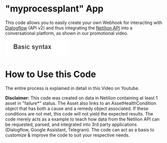 # "myprocessplant" App
This code allows you to easily create your own Webhook for interacting with [Dialogflow](https://dialogflow.com/) (API v2) and thus integrating the [Netilion API](https://api.netilion.endress.com/doc/v1/) into a conversational platform, as shown in our promotional video.

![Screenshot from Promotional Video](/images/test.png)


# How to Use this Code
The entire process is explained in detail in this Video on Youtube.

**Disclaimer:**
This code was created on data in Netilion containing at least 1 asset in "failure*" status. The Asset also links to an AssetHealthCondition object that has both a cause and a remedy object associated. If these conditions are not met, this code will not yield the expected results. The code merely acts as a example to teach how data from the Netilion API can be requested, parsed, and integrated into 3rd party applications (Dialogflow, Google Assistant, Telegram). The code can act as a basis to customize & improve the code to suit your respective needs.
